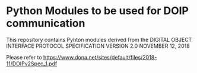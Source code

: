# Python Modules to be used for DOIP communication

This repository contains Pyhton modules derived from the
DIGITAL OBJECT INTERFACE PROTOCOL SPECIFICATION VERSION 2.0 NOVEMBER 12, 2018

Please refer to https://www.dona.net/sites/default/files/2018-11/DOIPv2Spec_1.pdf
